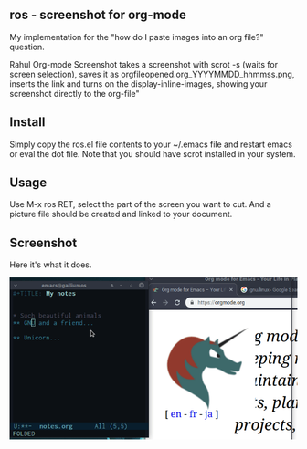 ros - screenshot for org-mode
-----------------------------
My implementation for the "how do I paste images into an org file?" question.

Rahul Org-mode Screenshot takes a screenshot with scrot -s (waits for screen selection), saves it as orgfileopened.org_YYYYMMDD_hhmmss.png, inserts the link and turns on the display-inline-images, showing your screenshot directly to the org-file" 


Install
-------
Simply copy the ros.el file contents to your ~/.emacs file and restart emacs or eval the dot file. Note that you should have scrot installed in your system.

Usage
-----
Use M-x ros RET, select the part of the screen you want to cut. And a picture file should be created and linked to your document.

Screenshot
----------
Here it's what it does.

![ros in action](images/ros.gif)


